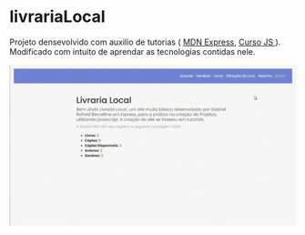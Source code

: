 # livrariaLocal

Projeto densevolvido com auxilio de tutorias ( <a href="https://developer.mozilla.org/pt-BR/docs/Learn/Server-side/Express_Nodejs"> MDN Express</a>, <a href="https://www.udemy.com/course/curso-de-javascript-moderno-do-basico-ao-avancado/#instructor-1"> Curso JS </a> ).<br>
Modificado com intuito de aprendar as tecnologias contidas nele.
<p align = "center">
 <img src = "./frontend/assets/img/page.gif">
</p>


